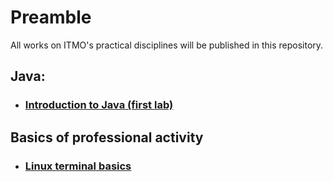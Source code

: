 # Preamble

All works on ITMO's practical disciplines will be published in this repository.

## Java:
- ### [Introduction to Java (first lab)](https://github.com/sexozavr/itmo/tree/main/1st_semester/java/1st_lab)

## Basics of professional activity
- ### [Linux terminal basics](https://github.com/sexozavr/itmo/tree/main/1st_semester/bpa/lab0)